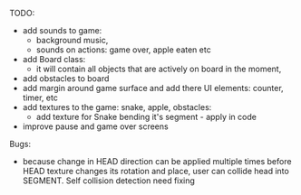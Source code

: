 TODO:
- add sounds to game:
  - background music,
  - sounds on actions: game over, apple eaten etc
- add Board class: 
  - it will contain all objects that are actively on board in the moment,
- add obstacles to board
- add margin around game surface and add there UI elements: counter, timer, etc
- add textures to the game: snake, apple, obstacles:
  - add texture for Snake bending it's segment - apply in code
- improve pause and game over screens

Bugs:
- because change in HEAD direction can be applied multiple times before HEAD texture changes its rotation and place, user can collide head into SEGMENT. Self collision detection need fixing
